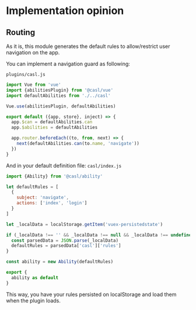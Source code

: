 # Implementation opinion

## Routing

As it is, this module generates the default rules to allow/restrict user navigation on the app.

You can implement a navigation guard as following:

`plugins/casl.js`
```js
import Vue from 'vue'
import {abilitiesPlugin} from '@casl/vue'
import defaultAbilities from './../casl'

Vue.use(abilitiesPlugin, defaultAbilities)

export default ({app, store}, inject) => {
  app.$can = defaultAbilities.can
  app.$abilities = defaultAbilities

  app.router.beforeEach((to, from, next) => {
    next(defaultAbilities.can(to.name, 'navigate'))
  })
}
```

And in your default definition file:
`casl/index.js`
```js
import {Ability} from '@casl/ability'

let defaultRules = [
  {
    subject: 'navigate',
    actions: ['index', 'login']
  }
]

let _localData = localStorage.getItem('vuex-persistedstate')

if (_localData !== '' && _localData !== null && _localData !== undefined) {
  const parsedData = JSON.parse(_localData)
  defaultRules = parsedData['casl']['rules']
}

const ability = new Ability(defaultRules)

export {
  ability as default
}
```

This way, you have your rules persisted on localStorage and load them when the plugin loads.
